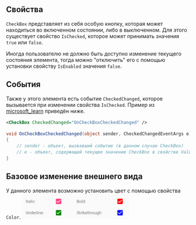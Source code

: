 ## Свойства
`CheckBox` представляет из себя особую кнопку, которая может находиться во включенном состоянии, либо в выключенном. Для этого существует свойство `IsChecked`, которое может принимать значения `true` или `false`. 

Иногда пользователю не должно быть доступно изменение текущего состояния элемента, тогда можно "отключить" его с помощью установки свойству `IsEnabled` значения `false`.

## События
Также у этого элемента есть событие `CheckedChanged`, которое вызывается при изменении свойства `IsChecked`. Пример из [microsoft_learn](https://learn.microsoft.com/en-us/dotnet/maui/user-interface/controls/checkbox?view=net-maui-8.0#respond-to-a-checkbox-changing-state) приведён ниже.

```xml
<CheckBox CheckedChanged="OnCheckBoxCheckedChanged" />
```

```csharp
void OnCheckBoxCheckedChanged(object sender, CheckedChangedEventArgs e)
{
    // sender - объект, вызвавший событие (в данном случае CheckBox)
    // e - объект, содержащий текущее значение CheckBox в свойстве Value
}
```

## Базовое изменение внешнего вида
У данного элемента возможно установить цвет с помощью свойства `Color`. 
![](/Прочее/Скриншоты/CheckBox_Цвета.png)